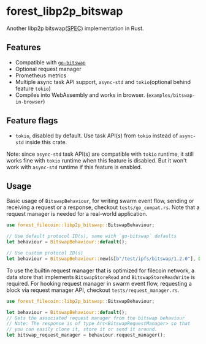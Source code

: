 # forest_libp2p_bitswap

Another libp2p
bitswap([SPEC](https://github.com/ipfs/specs/blob/main/BITSWAP.md))
implementation in Rust.

## Features

- Compatible with [`go-bitswap`](https://github.com/ipfs/go-bitswap)
- Optional request manager
- Prometheus metrics
- Multiple async task API support, `async-std` and `tokio`(optional behind
  feature `tokio`)
- Compiles into WebAssembly and works in browser.
  (`examples/bitswap-in-browser`)

## Feature flags

- `tokio`, disabled by default. Use task API(s) from `tokio` instead of
  `async-std` inside this crate.

Note: since `async-std` task API(s) are compatible with `tokio` runtime, it
still works fine with `tokio` runtime when this feature is disabled. But it
won't work with `async-std` runtime if this feature is enabled.

## Usage

Basic usage of `BitswapBehaviour`, for writing swarm event flow, sending or
receiving a request or a response, checkout `tests/go_compat.rs`. Note that a
request manager is needed for a real-world application.

```rust
use forest_filecoin::libp2p_bitswap::BitswapBehaviour;

// Use default protocol ID(s), same with `go-bitswap` defaults
let behaviour = BitswapBehaviour::default();

// Use custom protocol ID(s)
let behaviour = BitswapBehaviour::new(&[b"/test/ipfs/bitswap/1.2.0"], Default::default());
```

To use the builtin request manager that is optimized for filecoin network, a
data store that implements `BitswapStoreRead` and `BitswapStoreReadWrite` is
required. For hooking request manager in swarm event flow, requesting a block
via request manager API, checkout `tests/request_manager.rs`.

```rust
use forest_filecoin::libp2p_bitswap::BitswapBehaviour;

let behaviour = BitswapBehaviour::default();
// Gets the associated request manager from the bitswap behaviour
// Note: The response is of type Arc<BitswapRequestManager> so that
// you can easily clone it, store it or send it around.
let bitswap_request_manager = behaviour.request_manager();
```
